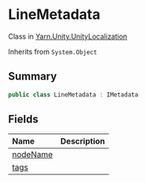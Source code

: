 # LineMetadata

Class in [Yarn.Unity.UnityLocalization](/docs/api/csharp/yarn.unity.unitylocalization.md)

Inherits from `System.Object`

## Summary



```csharp
public class LineMetadata : IMetadata
```

## Fields

|Name|Description|
|:---|:---|
|[nodeName](/docs/api/csharp/yarn.unity.unitylocalization.linemetadata.nodename.md)||
|[tags](/docs/api/csharp/yarn.unity.unitylocalization.linemetadata.tags.md)||

